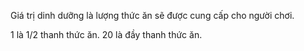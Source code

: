 Giá trị dinh dưỡng là lượng thức ăn sẽ được cung cấp cho người chơi.

1 là 1/2 thanh thức ăn. 20 là đầy thanh thức ăn.